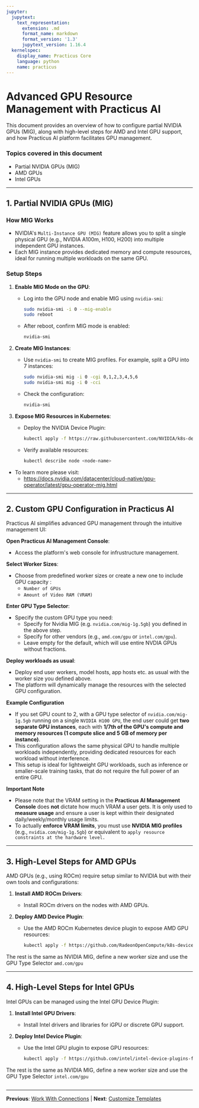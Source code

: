 ```yaml
---
jupyter:
  jupytext:
    text_representation:
      extension: .md
      format_name: markdown
      format_version: '1.3'
      jupytext_version: 1.16.4
  kernelspec:
    display_name: Practicus Core
    language: python
    name: practicus
---
```


# Advanced GPU Resource Management with Practicus AI

This document provides an overview of how to configure partial NVIDIA GPUs (MIG), along with high-level steps for AMD and Intel GPU support, and how Practicus AI platform facilitates GPU management.

### Topics covered in this document
- Partial NVIDIA GPUs (MIG)
- AMD GPUs
- Intel GPUs

---

## 1. **Partial NVIDIA GPUs (MIG)**

### **How MIG Works**
- NVIDIA's `Multi-Instance GPU (MIG)` feature allows you to split a single physical GPU (e.g., NVIDIA A100m, H100, H200) into multiple independent GPU instances.
- Each MIG instance provides dedicated memory and compute resources, ideal for running multiple workloads on the same GPU.

### **Setup Steps**
1. **Enable MIG Mode on the GPU**:
   - Log into the GPU node and enable MIG using `nvidia-smi`:
     ```bash
     sudo nvidia-smi -i 0 --mig-enable
     sudo reboot
     ```
   - After reboot, confirm MIG mode is enabled:
     ```bash
     nvidia-smi
     ```

2. **Create MIG Instances**:
   - Use `nvidia-smi` to create MIG profiles. For example, split a GPU into 7 instances:
     ```bash
     sudo nvidia-smi mig -i 0 -cgi 0,1,2,3,4,5,6
     sudo nvidia-smi mig -i 0 -cci
     ```
   - Check the configuration:
     ```bash
     nvidia-smi
     ```

3. **Expose MIG Resources in Kubernetes**:
   - Deploy the NVIDIA Device Plugin:
     ```bash
     kubectl apply -f https://raw.githubusercontent.com/NVIDIA/k8s-device-plugin/main/deployments/k8s-device-plugin-daemonset.yaml
     ```
   - Verify available resources:
     ```bash
     kubectl describe node <node-name>
     ```

- To learn more please visit:
    - https://docs.nvidia.com/datacenter/cloud-native/gpu-operator/latest/gpu-operator-mig.html

---

## 2. **Custom GPU Configuration in Practicus AI**

Practicus AI simplifies advanced GPU management through the intuitive management UI:

**Open Practicus AI Management Console**:
- Access the platform's web console for infrustructure management.

**Select Worker Sizes**:
- Choose from predefined worker sizes or create a new one to include GPU capacity :
   - `Number of GPUs`
   - `Amount of Video RAM (VRAM)`

**Enter GPU Type Selector**:
- Specify the custom GPU type you need:
    - Specify for Nvidia MIG (e.g. `nvidia.com/mig-1g.5gb`) you defined in the above step.
    - Specify for other vendors (e.g., `amd.com/gpu` or `intel.com/gpu`).
    - Leave empty for the default, which will use entire NVDIA GPUs without fractions.

**Deploy workloads as usual**:
- Deploy end user workers, model hosts, app hosts etc. as usual with the worker size you defined above.
- The platform will dynamically manage the resources with the selected GPU configuration.

**Example Configuration**

- If you set GPU count to 2, with a GPU type selector of `nvidia.com/mig-1g.5gb` running on a single ``NVIDIA H100 GPU``, the end user could get **two separate GPU instances**, each with **1/7th of the GPU's compute and memory resources (1 compute slice and 5 GB of memory per instance)**.
- This configuration allows the same physical GPU to handle multiple workloads independently, providing dedicated resources for each workload without interference. 
- This setup is ideal for lightweight GPU workloads, such as inference or smaller-scale training tasks, that do not require the full power of an entire GPU.

**Important Note**  
- Please note that the VRAM setting in the **Practicus AI Management Console** does **not** dictate how much VRAM a user gets. It is only used to **measure usage** and ensure a user is kept within their designated daily/weekly/monthly usage limits. 
- To actually **enforce VRAM limits**, you must use **NVIDIA MIG profiles** (e.g., `nvidia.com/mig-1g.5gb`) or equivalent to `apply resource constraints at the hardware level.`

---

## 3. **High-Level Steps for AMD GPUs**

AMD GPUs (e.g., using ROCm) require setup similar to NVIDIA but with their own tools and configurations:

1. **Install AMD ROCm Drivers**:
   - Install ROCm drivers on the nodes with AMD GPUs.

2. **Deploy AMD Device Plugin**:
   - Use the AMD ROCm Kubernetes device plugin to expose AMD GPU resources:
     ```bash
     kubectl apply -f https://github.com/RadeonOpenCompute/k8s-device-plugin
     ```

The rest is the same as NVIDIA MIG, define a new worker size and use the GPU Type Selector `amd.com/gpu`

---

## 4. **High-Level Steps for Intel GPUs**

Intel GPUs can be managed using the Intel GPU Device Plugin:

1. **Install Intel GPU Drivers**:
   - Install Intel drivers and libraries for iGPU or discrete GPU support.

2. **Deploy Intel Device Plugin**:
   - Use the Intel GPU plugin to expose GPU resources:
     ```bash
     kubectl apply -f https://github.com/intel/intel-device-plugins-for-kubernetes
     ```
The rest is the same as NVIDIA MIG, define a new worker size and use the GPU Type Selector `intel.com/gpu`

```python

```


---

**Previous**: [Work With Connections](work-with-connections.md) | **Next**: [Customize Templates](customize-templates.md)
